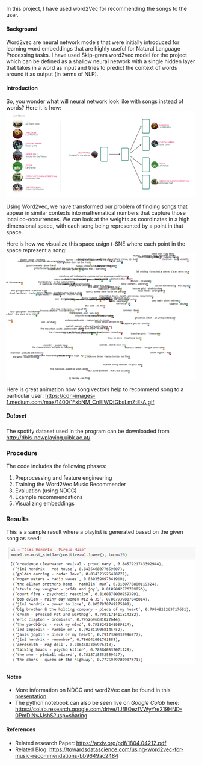 In this project, I have used word2Vec for recommending the songs to the user.

#### Background
Word2vec are neural network models that were initially introduced for learning word embeddings that are highly useful for Natural Language Processing tasks.
I have used Skip-gram word2vec model for the project which can be defined as a shallow neural network with a single hidden layer that takes in a word as input and tries to predict the context of words around it as output (in terms of NLP).

#### Introduction

So, you wonder what will neural network look like with songs instead of words? Here it is how:
![Word2Vec For Songs](https://github.com/Kaustubh-Sable/Independent-Study_RecommenderSystems/blob/master/Playlist_Generation/Images/word2VecForSongs.png)

Using Word2vec, we have transformed our problem of finding songs that appear in similar contexts into mathematical numbers that capture those local co-occurrences. We can look at the weights as coordinates in a high dimensional space, with each song being represented by a point in that space. 

Here is how we visualize this space usign t-SNE where each point in the space represent a song:
![Song Vector Space](https://github.com/Kaustubh-Sable/Independent-Study_RecommenderSystems/blob/master/Playlist_Generation/Images/SongVectorSpace.png)

Here is great animation how song vectors help to recommend song to a particular user: https://cdn-images-1.medium.com/max/1400/1*xbNM_CnEIWQtGbsLmZtE-A.gif

##### Dataset

The spotify dataset used in the program can be downloaded from http://dbis-nowplaying.uibk.ac.at/ 

### Procedure
The code includes the following phases:
1. Preprocessing and feature engineering
2. Training the Word2Vec Music Recommender
3. Evaluation (using NDCG)
4. Example recommendations
5. Visualizing embeddings

### Results
This is a sample result where a playlist is generated based on the given song as seed:

![Playlist Generation](https://github.com/Kaustubh-Sable/Independent-Study_RecommenderSystems/blob/master/Playlist_Generation/Images/examplerec.png)

#### Notes
* More information on NDCG and word2Vec can be found in this [presentation](https://github.com/Kaustubh-Sable/Independent-Study_RecommenderSystems/blob/master/Slides/KS_Week8_Reco_Sys.pptx).
* The python notebook can also be seen live on *Google Colab* here: https://colab.research.google.com/drive/1JfBOezfVWyYre219HND-0PmDlNvJJshS?usp=sharing

#### References
* Related research Paper: https://arxiv.org/pdf/1804.04212.pdf 
* Related Blog: https://towardsdatascience.com/using-word2vec-for-music-recommendations-bb9649ac2484 

